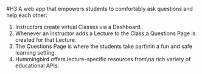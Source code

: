 #H3 A web app that empowers students to comfortably ask questions and help each other:

1. Instructors create virtual Classes via a Dashboard.
2. Whenever an instructor adds a Lecture to the Class,a Questions Page is created for that Lecture.
3. The Questions Page is where the students take part\nin a fun and safe learning setting.
4. Hummingbird offers lecture-specific resources from\na rich variety of educational APIs.
